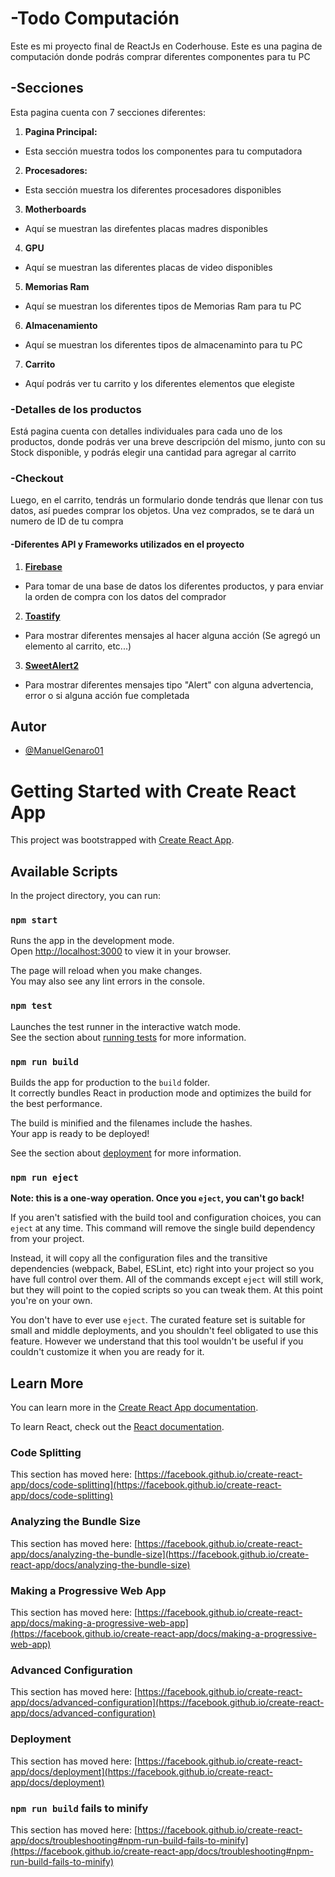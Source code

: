 
# -Todo Computación

Este es mi proyecto final de ReactJs en Coderhouse.
Este es una pagina de computación donde podrás comprar diferentes componentes para tu PC

## -Secciones
Esta pagina cuenta con 7 secciones diferentes:

1. **Pagina Principal:**

- Esta sección muestra todos los componentes para tu computadora

2. **Procesadores:**

- Esta sección muestra los diferentes procesadores disponibles

3. **Motherboards**

- Aquí se muestran las direfentes placas madres disponibles

4. **GPU**

- Aquí se muestran las diferentes placas de video disponibles

5. **Memorias Ram**

- Aquí se muestran los diferentes tipos de Memorias Ram para tu PC

6. **Almacenamiento**
- Aquí se muestran los diferentes tipos de almacenaminto para tu PC
7. **Carrito**
- Aquí podrás ver tu carrito y los diferentes elementos que elegiste

### -Detalles de los productos

Está pagina cuenta con detalles individuales para cada uno de los productos, donde podrás ver una breve descripción del mismo, junto con su Stock disponible, y podrás elegir una cantidad para agregar al carrito

### -Checkout

Luego, en el carrito, tendrás un formulario donde tendrás que llenar con tus datos, así puedes comprar los objetos. Una vez comprados, se te dará un numero de ID de tu compra

#### -Diferentes API y Frameworks utilizados en el proyecto

1. **[Firebase](https://firebase.google.com/)**
- Para tomar de una base de datos los diferentes productos, y para enviar la orden de compra con los datos del comprador

2. **[Toastify](https://www.npmjs.com/package/react-toastify)**
- Para mostrar diferentes mensajes al hacer alguna acción (Se agregó un elemento al carrito, etc...)

3. **[SweetAlert2](https://github.com/sweetalert2/sweetalert2)**
- Para mostrar diferentes mensajes tipo "Alert" con alguna advertencia, error o si alguna acción fue completada
## Autor

- [@ManuelGenaro01](https://github.com/ManuelGenaro01)

# Getting Started with Create React App

This project was bootstrapped with [Create React App](https://github.com/facebook/create-react-app).

## Available Scripts

In the project directory, you can run:

### `npm start`

Runs the app in the development mode.\
Open [http://localhost:3000](http://localhost:3000) to view it in your browser.

The page will reload when you make changes.\
You may also see any lint errors in the console.

### `npm test`

Launches the test runner in the interactive watch mode.\
See the section about [running tests](https://facebook.github.io/create-react-app/docs/running-tests) for more information.

### `npm run build`

Builds the app for production to the `build` folder.\
It correctly bundles React in production mode and optimizes the build for the best performance.

The build is minified and the filenames include the hashes.\
Your app is ready to be deployed!

See the section about [deployment](https://facebook.github.io/create-react-app/docs/deployment) for more information.

### `npm run eject`

**Note: this is a one-way operation. Once you `eject`, you can't go back!**

If you aren't satisfied with the build tool and configuration choices, you can `eject` at any time. This command will remove the single build dependency from your project.

Instead, it will copy all the configuration files and the transitive dependencies (webpack, Babel, ESLint, etc) right into your project so you have full control over them. All of the commands except `eject` will still work, but they will point to the copied scripts so you can tweak them. At this point you're on your own.

You don't have to ever use `eject`. The curated feature set is suitable for small and middle deployments, and you shouldn't feel obligated to use this feature. However we understand that this tool wouldn't be useful if you couldn't customize it when you are ready for it.

## Learn More

You can learn more in the [Create React App documentation](https://facebook.github.io/create-react-app/docs/getting-started).

To learn React, check out the [React documentation](https://reactjs.org/).

### Code Splitting

This section has moved here: [https://facebook.github.io/create-react-app/docs/code-splitting](https://facebook.github.io/create-react-app/docs/code-splitting)

### Analyzing the Bundle Size

This section has moved here: [https://facebook.github.io/create-react-app/docs/analyzing-the-bundle-size](https://facebook.github.io/create-react-app/docs/analyzing-the-bundle-size)

### Making a Progressive Web App

This section has moved here: [https://facebook.github.io/create-react-app/docs/making-a-progressive-web-app](https://facebook.github.io/create-react-app/docs/making-a-progressive-web-app)

### Advanced Configuration

This section has moved here: [https://facebook.github.io/create-react-app/docs/advanced-configuration](https://facebook.github.io/create-react-app/docs/advanced-configuration)

### Deployment

This section has moved here: [https://facebook.github.io/create-react-app/docs/deployment](https://facebook.github.io/create-react-app/docs/deployment)

### `npm run build` fails to minify

This section has moved here: [https://facebook.github.io/create-react-app/docs/troubleshooting#npm-run-build-fails-to-minify](https://facebook.github.io/create-react-app/docs/troubleshooting#npm-run-build-fails-to-minify)

